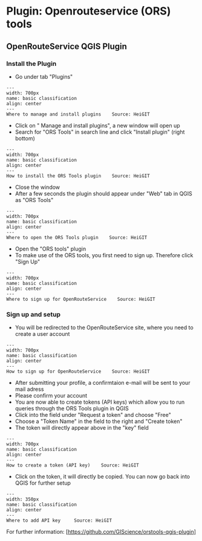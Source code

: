 # Plugin: Openrouteservice (ORS) tools

## OpenRouteService QGIS Plugin 

### Install the Plugin
-  Go under tab "Plugins"

```{figure} /fig/qgis_plugins.png
---
width: 700px
name: basic classification
align: center
---
Where to manage and install plugins    Source: HeiGIT
```

-  Click on " Manage and install plugins", a new window will open up
-  Search for "ORS Tools" in search line and click "Install plugin" (right bottom)

```{figure} /fig/install_ors.png
---
width: 700px
name: basic classification
align: center
---
How to install the ORS Tools plugin    Source: HeiGIT
```

-  Close the window
-  After a few seconds the plugin should appear under "Web" tab in QGIS as "ORS Tools"

```{figure} /fig/open_ORS_tools_plugin.png
---
width: 700px
name: basic classification
align: center
---
Where to open the ORS Tools plugin    Source: HeiGIT
```
-  Open the "ORS tools" plugin
-  To make use of the ORS tools, you first need to sign up. Therefore click "Sign    Up"

```{figure} /fig/signup_ORS.png
---
width: 700px
name: basic classification
align: center
---
Where to sign up for OpenRouteService    Source: HeiGIT
```
### Sign up and setup
-  You will be redirected to the OpenRouteService site, where you need to create     a user account
  
```{figure} /fig/sign_up_ORS.png
---
width: 700px
name: basic classification
align: center
---
How to sign up for OpenRouteService    Source: HeiGIT
```

-  After submitting your profile, a confirmtaion e-mail will be sent to your mail    adress
-  Please confirm your account
-  You are now able to create tokens (API keys) which allow you to run queries through the ORS Tools plugin in QGIS
-  Click into the field under "Request a token" and choose "Free"
-  Choose a "Token Name" in the field to the right and "Create token"
-  The token will directly appear above in the "key" field

```{figure} /fig/ORS_token.png
---
width: 700px
name: basic classification
align: center
---
How to create a token (API key)    Source: HeiGIT
```
-  Click on the token, it will directly be copied. You can now go back into QGIS     for further setup

```{figure} /fig/modul9_add_api.png
---
width: 350px
name: basic classification
align: center
---
Where to add API key     Source: HeiGIT

```

For further information: [https://github.com/GIScience/orstools-qgis-plugin]

